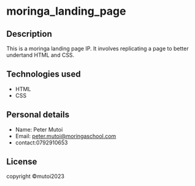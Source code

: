 # moringa_landing_page
## Description
This is a moringa landing page IP.
It involves replicating a page to better undertand HTML and CSS.

## Technologies used
* HTML
* CSS
## Personal details
* Name: Peter Mutoi
* Email: peter.mutoi@moringaschool.com
* contact:0792910653

## License
copyright &copy;mutoi2023